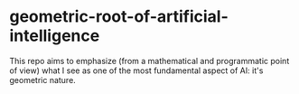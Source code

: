# geometric-root-of-artificial-intelligence
This repo aims to emphasize (from a mathematical and programmatic point of view) what I see as one of the most fundamental aspect of AI: it's geometric nature.
